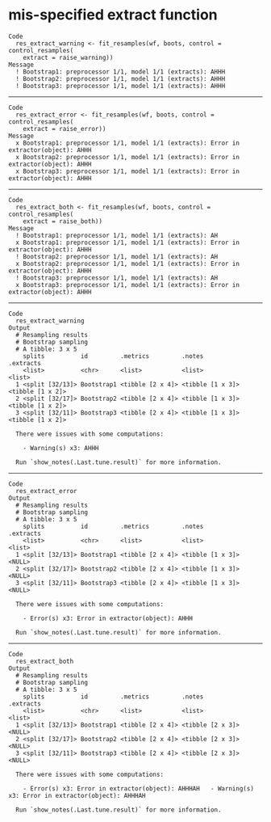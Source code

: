 # mis-specified extract function

    Code
      res_extract_warning <- fit_resamples(wf, boots, control = control_resamples(
        extract = raise_warning))
    Message
      ! Bootstrap1: preprocessor 1/1, model 1/1 (extracts): AHHH
      ! Bootstrap2: preprocessor 1/1, model 1/1 (extracts): AHHH
      ! Bootstrap3: preprocessor 1/1, model 1/1 (extracts): AHHH

---

    Code
      res_extract_error <- fit_resamples(wf, boots, control = control_resamples(
        extract = raise_error))
    Message
      x Bootstrap1: preprocessor 1/1, model 1/1 (extracts): Error in extractor(object): AHHH
      x Bootstrap2: preprocessor 1/1, model 1/1 (extracts): Error in extractor(object): AHHH
      x Bootstrap3: preprocessor 1/1, model 1/1 (extracts): Error in extractor(object): AHHH

---

    Code
      res_extract_both <- fit_resamples(wf, boots, control = control_resamples(
        extract = raise_both))
    Message
      ! Bootstrap1: preprocessor 1/1, model 1/1 (extracts): AH
      x Bootstrap1: preprocessor 1/1, model 1/1 (extracts): Error in extractor(object): AHHH
      ! Bootstrap2: preprocessor 1/1, model 1/1 (extracts): AH
      x Bootstrap2: preprocessor 1/1, model 1/1 (extracts): Error in extractor(object): AHHH
      ! Bootstrap3: preprocessor 1/1, model 1/1 (extracts): AH
      x Bootstrap3: preprocessor 1/1, model 1/1 (extracts): Error in extractor(object): AHHH

---

    Code
      res_extract_warning
    Output
      # Resampling results
      # Bootstrap sampling 
      # A tibble: 3 x 5
        splits          id         .metrics         .notes           .extracts       
        <list>          <chr>      <list>           <list>           <list>          
      1 <split [32/13]> Bootstrap1 <tibble [2 x 4]> <tibble [1 x 3]> <tibble [1 x 2]>
      2 <split [32/17]> Bootstrap2 <tibble [2 x 4]> <tibble [1 x 3]> <tibble [1 x 2]>
      3 <split [32/11]> Bootstrap3 <tibble [2 x 4]> <tibble [1 x 3]> <tibble [1 x 2]>
      
      There were issues with some computations:
      
        - Warning(s) x3: AHHH
      
      Run `show_notes(.Last.tune.result)` for more information.

---

    Code
      res_extract_error
    Output
      # Resampling results
      # Bootstrap sampling 
      # A tibble: 3 x 5
        splits          id         .metrics         .notes           .extracts
        <list>          <chr>      <list>           <list>           <list>   
      1 <split [32/13]> Bootstrap1 <tibble [2 x 4]> <tibble [1 x 3]> <NULL>   
      2 <split [32/17]> Bootstrap2 <tibble [2 x 4]> <tibble [1 x 3]> <NULL>   
      3 <split [32/11]> Bootstrap3 <tibble [2 x 4]> <tibble [1 x 3]> <NULL>   
      
      There were issues with some computations:
      
        - Error(s) x3: Error in extractor(object): AHHH
      
      Run `show_notes(.Last.tune.result)` for more information.

---

    Code
      res_extract_both
    Output
      # Resampling results
      # Bootstrap sampling 
      # A tibble: 3 x 5
        splits          id         .metrics         .notes           .extracts
        <list>          <chr>      <list>           <list>           <list>   
      1 <split [32/13]> Bootstrap1 <tibble [2 x 4]> <tibble [2 x 3]> <NULL>   
      2 <split [32/17]> Bootstrap2 <tibble [2 x 4]> <tibble [2 x 3]> <NULL>   
      3 <split [32/11]> Bootstrap3 <tibble [2 x 4]> <tibble [2 x 3]> <NULL>   
      
      There were issues with some computations:
      
        - Error(s) x3: Error in extractor(object): AHHHAH   - Warning(s) x3: Error in extractor(object): AHHHAH
      
      Run `show_notes(.Last.tune.result)` for more information.

